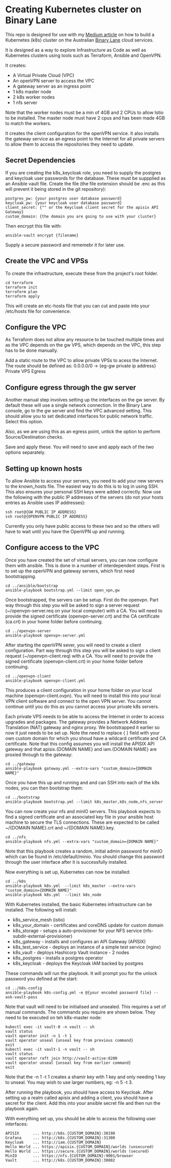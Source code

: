 # Creating Kubernetes cluster on Binary Lane

This repo is designed for use with my [Medium article]() on how to build a Kubernetes (k8s) cluster on the Australian [Binary Lane](binarylane.com.au) cloud services.

It is designed as a way to explore Infrastructure as Code as well as Kubernetes clusters using tools such as Terraform, Ansible and OpenVPN.

It creates:
- A Virtual Private Cloud (VPC)
- An openVPN server to access the VPC
- A gateway server as an ingress point
- 1 k8s master node
- 2 k8s worker nodes
- 1 nfs server

Note that the worker nodes must be a min of 4GB and 2 CPUs to allow Istio to be installed.
The master node must have 2 cpus and has been made 4GB to match the workers.

It creates the client configuration for the openVPN service. It also installs the gateway service as an egress point to the Internet for all private servers to allow them to access the repositories they need to update.

## Secret Dependencies

If you are creating the k8s_keycloak role, you need to supply the postgres and keycloak user passwords
for the database. These must be suppplied as an Ansible vault file.  Create the file (the file extension should be .enc as this will prevent it being stored in the git repository):

    postgres_pw: {your postgres user database password}
    keycloak_pw: {your keycloak user database password}
    client_secret: {"" or the Keycloak client secret for the apisix API Gateway}
    custom_domain: {the domain you are going to use with your cluster}

Then encrypt this file with:

    ansible-vault encrypt {filename}

Supply a secure password and rememebr it for later use.

## Create the VPC and VPSs

To create the infrastructure, execute these from the project's root folder.

    cd terraform
    terraform init
    terraform plan
    terraform apply

This will create an etc-hosts file that you can cut and paste into your /etc/hosts file for convenience.

## Configure the VPC

As Terraform does not allow any resource to be touched multiple times and as the VPC depends on the gw VPS, which depends on the VPC, this step has to be done manually.

Add a static route to the VPC to allow private VPSs to acess the Internet. The route should be defined as:
0.0.0.0/0 -> {eg-gw private ip address} Private VPS Egress

## Configure egress through the gw server

Another manual step involves setting up the interfaces on the gw server.  By default these will use a
single network connection. In the Binary Lane console, go to the gw server and find the VPC advanced
setting. This should allow you to set dedicated interfaces for public network traffic. Select this
option.

Also, as we are using this as an egress point, untick the option to perform Source/Destination checks.

Save and apply these. You will need to save and apply each of the two options separately.

## Setting up known hosts

To allow Ansible to access your servers, you need to add your new servers to the known_hosts file. The
easiest way to do this is to log in using SSH. This also ensures your personal SSH keys were added
correctly. Now use the following with the public IP addresses of the servers (do not your hosts entries
as Ansible uses IP addresses):

    ssh root@{GW PUBLIC IP ADDRESS}
    ssh root@{OPENVPN PUBLIC IP ADDRESS}

Currently you only have public access to these two and so the others will have to wait until you have
the OpenVPN up and running.

## Configure access to the VPC

Once you have created the set of virtual servers, you can now configure them with ansible. This is done in a number of interdependent steps. First is to set up the openVPN and gateway servers, which first need bootstrapping.

    cd ../ansible/bootstrap
    ansible-playbook bootstrap.yml --limit open_vpn,gw

Once bootstrapped, the servers can be setup. First do the openvpn. Part way through this step you will be asked to sign a server request (~/openvpn-server.req on your local computer) with a CA. You will need to provide the signed certificate (openvpn-server.crt) and the CA certificate (ca.crt) in your home folder before continuing.

    cd ../openvpn-server
    ansible-playbook openvpn-server.yml

After starting the openVPN sever, you will need to create a client configuration. Part way through this step you will be asked to sign a client request (~/openvpn-client.req) with a CA. You will need to provide the signed certificate (openvpn-client.crt) in your home folder before continuing.

    cd ../openvpn-client
    ansible-playbook openvpn-client.yml

This produces a client configuration in your home folder on your local machine (openvpn-client.ovpn). You will need to install this into your local VPN client software and connect to the open VPN server. You cannot continue until you do this as you cannot access your private k8s servers.

Each private VPS needs to be able to access the Internet in order to access upgrades and packages. The gateway provides a Network Address Translation (NAT) gateway and nginx proxy. We bootstrapped it earlier so now it just needs to be set up. Note the need to replace { } field with your own custom domain for which you shoud have a wildcard certificate and CA certificate. Note that this config assumes you will install the APISIX API gateway and that apisix.{DOMAIN NAME} and iam.{DOMAIN NAME} are proxied through to the gateway:

    cd ../gateway
    ansible-playbook gateway.yml --extra-vars "custom_domain={DOMAIN NAME}"

Once you have this up and running and and can SSH into each of the k8s nodes, you can then bootstrap them:

    cd ../bootstrap
    ansible-playbook bootstrap.yml --limit k8s_master,k8s_node,nfs_server

You can now create your nfs and minIO servers. This playbook expects to find a signed certificate and
an associated key file in your ansible host machine to secure the TLS connections. These are expected
to be called ~/{DOMAIN NAME}.crt and ~/{DOMAIN NAME}.key.

    cd ../nfs
    ansible-playbook nfs.yml --extra-vars "custom_domain={DOMAIN NAME}"

Note that this playbook creates a random, initial admin password for minIO which can be found in 
/etc/default/minio. You should change this password through the user interface after it is successfully
installed.

Now everything is set up, Kubernetes can now be installed:

    cd ../k8s
    ansible-playbook k8s.yml  --limit k8s_master --extra-vars "custom_domain={DOMAIN NAME}"
    ansible-playbook k8s.yml  --limit k8s_node

With Kubernetes installed, the basic Kubernetes infrastructure can be installed.
The following will install:
- k8s_service_mesh (istio)
- k8s_your_domain - certificates and coreDNS update for custom domain
- k8s_storage - setups a auto-provisioner for your NFS service (nfs-subdir-external-provisioner)
- k8s_gateway - installs and configures an API Gateway (APISIX)
- k8s_test_service - deploys an instance of a simple test service (nginx)
- k8s_vault - deploys Hashicorp Vault instance - 2 nodes
- k8s_postgres - installs a postgres operator
- k8s_keycloak - deploys the Keycloak IAM backed by postgres

These commands will run the playbook. It will prompt you for the unlock password you defined at the start:

    cd ../k8s-config
    ansible-playbook k8s-config.yml -e @{your encoded password file} --ask-vault-pass

Note that vault will need to be initialised and unsealed. This requires a set of manual commands.
The commands you require are shown below. They need to be executed on teh k8s-master node:

    kubectl exec -it vault-0 -n vault -- sh
    vault status
    vault operator init -n 1 -t 1
    vault operator unseal {unseal key from previous command}
    exit
    kubectl exec -it vault-1 -n vault -- sh
    vault status
    vault operator raft join http://vault-active:8200
    vault operator unseal {unseal key from earlier command}
    exit

Note that the -n 1 -t 1 creates a shamir key with 1 key and only needing 1 key to unseal.
You may wish to use larger numbers, eg: -n 5 -t 3.

After running the playbook, you should have access to Keycloak. After setting up a realm
called apisix and adding a client, you should have a secret for the client. Add this into your 
ansible secret file and then run the playbook again.

With everything set up, you should be able to access the following user interfaces:

    APISIX      ... http://k8s.{CUSTOM_DOMAIN}:30190
    Grafana     ... http://k8s.{CUSTOM_DOMAIN}:31300
    Keycloak    ... http://iam.{CUSTOM_DOMAIN}
    Hello World ... https://apisix.{CUSTOM_DOMAIN}/worlds (unsecured)
    Hello World ... https://secure.{CUSTOM_DOMAIN}/worlds (secured)
    MinIO       ... https://nfs.{CUSTOM_DOMAIN}:9001/browser
    Vault       ... http://k8s.{CUSTOM_DOMAIN}:30802
